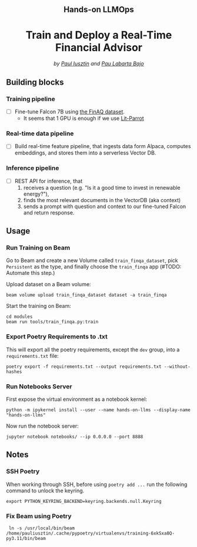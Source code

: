 <div align="center">
    <h2>Hands-on LLMOps</h2>
    <h1>Train and Deploy a Real-Time Financial Advisor</h1>
    <i>by <a href="https://github.com/iusztinpaul">Paul Iusztin</a> and <a href="https://github.com/Paulescu">Pau Labarta Bajo</a></i>
    <!-- <i><a href="https://www.comet.com/signup?utm_source=pau&utm_medium=partner&utm_content=github">CometML</a></i> + <i><a href="https://www.cerebrium.ai?utm_source=pau&utm_medium=partner&utm_content=github">Cerebrium</a></i> = 🚀 -->
</div>

## Building blocks

### Training pipeline
- [ ] Fine-tune Falcon 7B using [the FinAQ dataset](https://paperswithcode.com/dataset/finqa).
    - It seems that 1 GPU is enough if we use [Lit-Parrot](https://lightning.ai/pages/blog/falcon-a-guide-to-finetune-and-inference/)

### Real-time data pipeline
- [ ] Build real-time feature pipeline, that ingests data form Alpaca, computes embeddings, and stores them into a serverless Vector DB.

### Inference pipeline
- [ ] REST API for inference, that
    1. receives a question (e.g. "Is it a good time to invest in renewable energy?"),
    2. finds the most relevant documents in the VectorDB (aka context)
    3. sends a prompt with question and context to our fine-tuned Falcon and return response.

## Usage

### Run Training on Beam
Go to Beam and create a new Volume called `train_finqa_dataset`, pick `Persistent` as the type, and finally choose the `train_finqa` app (#TODO: Automate this step.)

Upload dataset on a Beam volume:
```shell
beam volume upload train_finqa_dataset dataset -a train_finqa
```

Start the training on Beam:
```shell
cd modules
beam run tools/train_finqa.py:train
```

### Export Poetry Requirements to .txt
This will export all the poetry requirements, except the `dev` group, into a `requirements.txt` file:
```shell
poetry export -f requirements.txt --output requirements.txt --without-hashes
```

### Run Notebooks Server
First expose the virtual environment as a notebook kernel:
```shell
python -m ipykernel install --user --name hands-on-llms --display-name "hands-on-llms"
```
Now run the notebook server:
```shell
jupyter notebook notebooks/ --ip 0.0.0.0 --port 8888
```

 ## Notes
 ### SSH Poetry
 When working through SSH, before using `poetry add ...` run the following command to unlock the keyring.
 ```shell
 export PYTHON_KEYRING_BACKEND=keyring.backends.null.Keyring
 ```

 ### Fix Beam using Poetry 
 ```shell
  ln -s /usr/local/bin/beam /home/pauliusztin/.cache/pypoetry/virtualenvs/training-6xkSxa8Q-py3.11/bin/beam
 ```

